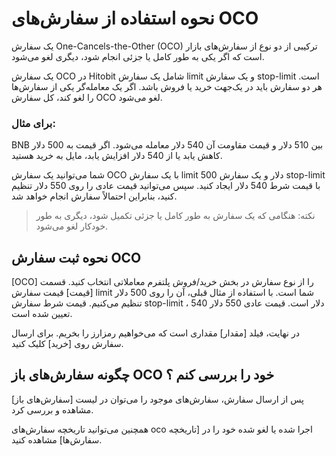 # نحوه استفاده از سفارش‌های OCO

یک سفارش One-Cancels-the-Other (OCO) ترکیبی از دو نوع از سفارش‌های بازار است که اگر یکی به طور کامل یا جزئی انجام شود، دیگری لغو می‌شود.

یک سفارش OCO در Hitobit شامل یک سفارش limit  و یک سفارش stop-limit است. هر دو سفارش باید در یک‌جهت خرید یا فروش باشد. اگر یک معامله‌گر یکی از سفارش‌ها را لغو کند، کل سفارش OCO لغو می‌شود.

### برای مثال:

BNB بین 510 دلار و قیمت مقاومت آن 540 دلار معامله می‌شود. اگر قیمت به 500 دلار کاهش یابد یا از 540 دلار افزایش یابد، مایل به خرید هستید.

شما می‌توانید یک سفارش OCO با یک سفارش limit  500 دلار و یک سفارش stop-limit با قیمت شرط  540  دلار ایجاد کنید. سپس می‌توانید قیمت عادی را روی 550 دلار تنظیم کنید، بنابراین احتمالاً سفارش انجام خواهد شد.

> نکته: هنگامی که یک سفارش به طور کامل یا جزئی تکمیل شود، دیگری به طور خودکار لغو می‌شود.

## نحوه ثبت سفارش OCO

[OCO] را از نوع سفارش در بخش خرید/فروش پلتفرم معاملاتی انتخاب کنید.
قسمت [قیمت] قیمت سفارش limit  شما است. با استفاده از مثال قبلی، آن را روی 500 دلار تنظیم می‌کنیم. قیمت شرط سفارش stop-limit ، 540 دلار است. قیمت عادی 550 دلار تعیین شده است.

در نهایت، فیلد [مقدار] مقداری است که می‌خواهیم رمزارز را بخریم. برای ارسال سفارش روی [خرید] کلیک کنید.

## چگونه سفارش‌های باز  OCO خود را بررسی کنم ؟

پس از ارسال سفارش، سفارش‌های موجود را می‌توان در لیست [سفارش‌های باز] مشاهده و بررسی کرد.

همچنین می‌توانید تاریخچه سفارش‌های oco اجرا شده یا لغو شده خود را در [تاریخچه سفارش‌ها] مشاهده کنید.
